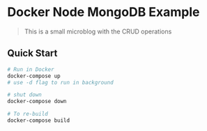 # Docker Node MongoDB Example

> This is a small microblog with the CRUD operations

## Quick Start

```bash
# Run in Docker
docker-compose up
# use -d flag to run in background

# shut down
docker-compose down

# To re-build
docker-compose build
```
